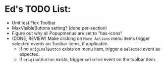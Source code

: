 # Ed's TODO List:

- Unit test Flex Toolbar
- MaxVisibleButtons setting? (done per-section)
- Figure out why all Popupmenus are set to "has-icons"
- (DONE, REVIEW) Make clicking on `More Actions` menu items trigger selected events on Toolbar items, if applicable.
  - If no `originalButton` exists on menu item, trigger a `selected` event as expected.
  - If `originalButton` exists, trigger `selected` event on the toolbar item.

